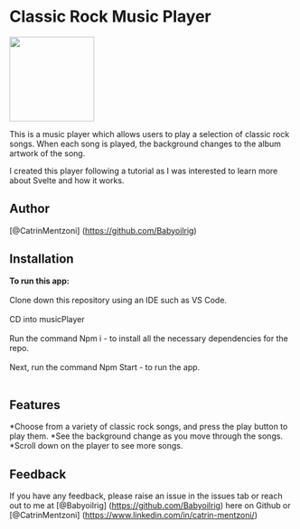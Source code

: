 Classic Rock Music Player
===========

<img src="https://user-images.githubusercontent.com/93347177/158150448-7a46471c-407f-4a53-b9a0-81cb4bc56a50.PNG" width="150px"><br/>

This is a music player which allows users to play a selection of classic rock songs. When each song is played, the background changes to the album artwork of the song.

I created this player following a tutorial as I was interested to learn more about Svelte and how it works.


**Author**
--------------
[@CatrinMentzoni] (https://github.com/Babyoilrig)
 
**Installation**
-----------------

**To run this app:**
<br/><br/>
Clone down this repository using an IDE such as VS Code.
<br/><br/>
CD into musicPlayer
<br/><br/>
Run the command Npm i - to install all the necessary dependencies for the repo.
<br/><br/>
Next, run the command Npm Start - to run the app.
<br/><br/>
 
 
 
 
**Features**
-----------------
*Choose from a variety of classic rock songs, and press the play button to play them.
*See the background change as you move through the songs.
*Scroll down on the player to see more songs.
 
**Feedback**
-----------------
If you have any feedback, please raise an issue in the issues tab or reach out to me at [@Babyoilrig] (https://github.com/Babyoilrig) here on Github or [@CatrinMentzoni] (https://www.linkedin.com/in/catrin-mentzoni/) 
 
 
 






